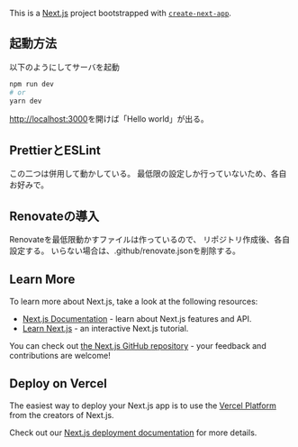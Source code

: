 This is a [Next.js](https://nextjs.org/) project bootstrapped with [`create-next-app`](https://github.com/vercel/next.js/tree/canary/packages/create-next-app).

## 起動方法

以下のようにしてサーバを起動

```bash
npm run dev
# or
yarn dev
```

[http://localhost:3000](http://localhost:3000)を開けば「Hello world」が出る。

## PrettierとESLint
この二つは併用して動かしている。
最低限の設定しか行っていないため、各自お好みで。

## Renovateの導入
Renovateを最低限動かすファイルは作っているので、
リポジトリ作成後、各自設定する。
いらない場合は、.github/renovate.jsonを削除する。

## Learn More

To learn more about Next.js, take a look at the following resources:

- [Next.js Documentation](https://nextjs.org/docs) - learn about Next.js features and API.
- [Learn Next.js](https://nextjs.org/learn) - an interactive Next.js tutorial.

You can check out [the Next.js GitHub repository](https://github.com/vercel/next.js/) - your feedback and contributions are welcome!

## Deploy on Vercel

The easiest way to deploy your Next.js app is to use the [Vercel Platform](https://vercel.com/new?utm_medium=default-template&filter=next.js&utm_source=create-next-app&utm_campaign=create-next-app-readme) from the creators of Next.js.

Check out our [Next.js deployment documentation](https://nextjs.org/docs/deployment) for more details.
